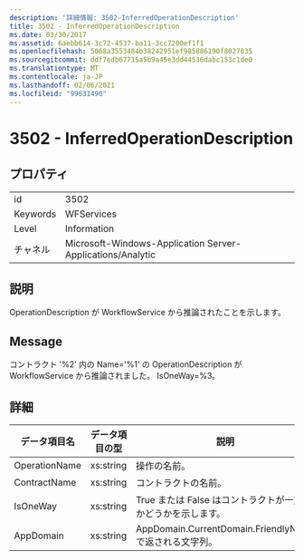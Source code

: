 ```yaml
---
description: '詳細情報: 3502-InferredOperationDescription'
title: 3502 - InferredOperationDescription
ms.date: 03/30/2017
ms.assetid: 6aebb614-3c72-4537-ba11-3cc7200ef1f1
ms.openlocfilehash: 5068a3553484b38242951ef985886190f8027035
ms.sourcegitcommit: ddf7edb67715a5b9a45e3dd44536dabc153c1de0
ms.translationtype: MT
ms.contentlocale: ja-JP
ms.lasthandoff: 02/06/2021
ms.locfileid: "99631490"
---
```

# <a name="3502---inferredoperationdescription"></a>3502 - InferredOperationDescription

## <a name="properties"></a>プロパティ  
  
|||  
|-|-|  
|id|3502|  
|Keywords|WFServices|  
|Level|Information|  
|チャネル|Microsoft-Windows-Application Server-Applications/Analytic|  
  
## <a name="description"></a>説明  

 OperationDescription が WorkflowService から推論されたことを示します。  
  
## <a name="message"></a>Message  

 コントラクト '%2' 内の Name='%1' の OperationDescription が WorkflowService から推論されました。 IsOneWay=%3。  
  
## <a name="details"></a>詳細  
  
|データ項目名|データ項目の型|説明|  
|--------------------|--------------------|-----------------|  
|OperationName|xs:string|操作の名前。|  
|ContractName|xs:string|コントラクトの名前。|  
|IsOneWay|xs:string|True または False はコントラクトが一方向かどうかを示します。|  
|AppDomain|xs:string|AppDomain.CurrentDomain.FriendlyName で返される文字列。|
